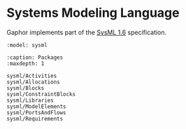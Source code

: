 # Systems Modeling Language

Gaphor implements part of the [SysML 1.6](https://www.omg.org/spec/SysML) specification.

```{diagram} SysML
:model: sysml
```

```{toctree}
:caption: Packages
:maxdepth: 1

sysml/Activities
sysml/Allocations
sysml/Blocks
sysml/ConstraintBlocks
sysml/Libraries
sysml/ModelElements
sysml/PortsAndFlows
sysml/Requirements
```